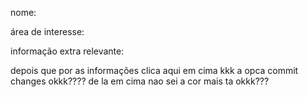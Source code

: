 nome:

área de interesse:

informação extra relevante:

depois que por as informações clica aqui em cima kkk a opca
commit changes okkk????
de la em cima nao sei a cor mais ta okkk???
